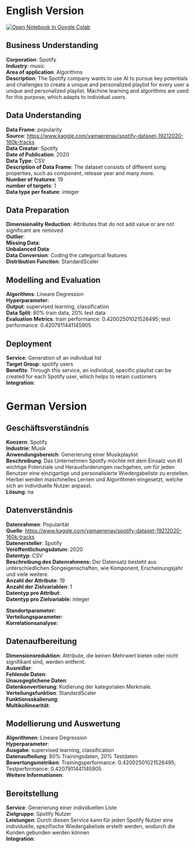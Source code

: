 # English Version

<a href="https://colab.research.google.com/github/AlexRossmann/ml-services/blob/main/Marketing/Generation%20of%20Individual%20Playlists/notebook.ipynb"><img src="https://colab.research.google.com/assets/colab-badge.svg" alt="Open Notebook In Google Colab"/></a>  



## Business Understanding
  
__Corporation__: Spotify  
__Industry__: music  
__Area of application__: Algorithms  
__Description__: The Spotify company wants to use AI to pursue key potentials and challenges to create a unique and personalized playlist for every
user a unique and personalized playlist. Machine learning and algorithms are used for this purpose,
which adapts to individual users.

## Data Understanding
  
__Data Frame__: popularity  
__Source__: https://www.kaggle.com/yamaerenay/spotify-dataset-19212020-160k-tracks  
__Data Creator__: Spotify  
__Date of Publication__: 2020  
__Data Type__: CSV  
__Description of Data Frame__: The dataset consists of different song properties, such as component, release year and many more.   
__Number of features__: 19  
__number of targets__: 1  
__Data type per feature__: integer

## Data Preparation
  
__Dimensionality Reduction__: Attributes that do not add value or are not significant are removed  
__Outlier__:  
__Missing Data__:  
__Unbalanced Data__:  
__Data Conversion__: Coding the categorical features  
__Distribution Function__: StandardScaler

## Modelling and Evaluation
  
__Algorithms__: Lineare Degression  
__Hyperparameter__:  
__Output__: supervised learning, classification  
__Data Split__: 80% train data, 20% test data   
__Evaluation Metrics__: train performance: 0.42002501021526495; test performance: 0.4207911441145905

## Deployment
  
__Service__: Generation of an individual list  
__Target Group__: spotify users  
__Benefits__: Through this service, an individual, specific playlist can be created for each Spotify user, which helps to retain customers  
__Integration__:

# German Version

## Geschäftsverständnis
  
__Konzern__: Spotify  
__Industrie__: Musik  
__Anwendungsbereich__: Generierung einer Musikplaylist  
__Beschreibung__: Das Unternehmen Spotify möchte mit dem Einsatz von KI wichtige Potenziale und Herausforderungen nachgehen, um für jeden
Benutzer eine einzigartige und personalisierte Wiedergabeliste zu erstellen. Hierbei werden maschinelles Lernen und Algorithmen eingesetzt,
welche sich an individuelle Nutzer anpasst.  
__Lösung__: na 

## Datenverständnis
  
__Datenrahmen__: Popularität    
__Quelle__: https://www.kaggle.com/yamaerenay/spotify-dataset-19212020-160k-tracks  
__Datenersteller__: Spotify   
__Veröffentlichungsdatum__: 2020  
__Datentyp__: CSV       
__Beschreibung des Datenrahmens:__ Der Datensatz besteht aus unterschiedlichen Songeigenschaften, wie Komponent, Erscheinungsjahr und viele weitere.   
__Anzahl der Attribute__: 19  
__Anzahl der Zielvariablen__: 1    
__Datentyp pro Attribut__:   
__Datentyp pro Zielvariable:__ integer
  
__Standortparameter:__    
__Verteilungsparameter:__    
__Korrelationsanalyse:__  

## Datenaufbereitung
  
__Dimensionsreduktion__: Attribute, die keinen Mehrwert bieten oder nicht signifikant sind, werden entfernt.    
__Ausreißer__:  
__Fehlende Daten__:  
__Unausgeglichene Daten__:    
__Datenkonvertierung__: Kodierung der kategorialen Merkmale.   
__Verteilungsfunktion__: StandardScaler  
__Funktionsskalierung__:  
__Multikollinearität__:  

## Modellierung und Auswertung
  
__Algorithmen__: Lineare Degression  
__Hyperparameter__:    
__Ausgabe__: supervised learning, classification  
__Datenaufteilung__: 80% Trainingsdaten, 20% Testdaten  
__Bewertungsmetriken__: Trainingsperformance: 0.42002501021526495; Testperformance: 0.4207911441145905  
__Weitere Informationen__:  

## Bereitstellung
  
__Service__: Generierung einer individuellen Liste  
__Zielgruppe__: Spotify Nutzer  
__Leistungen__: Durch diesen Service kann für jeden Spotify Nutzer eine individuelle, spezifische Wiedergabeliste erstellt werden, wodurch die Kunden gebunden werden können  
__Integration__: 
